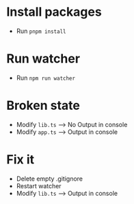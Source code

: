 # Install packages

- Run `pnpm install`

# Run watcher

- Run `npm run watcher`

# Broken state

- Modify `lib.ts` --> No Output in console
- Modify `app.ts` --> Output in console

# Fix it

- Delete empty .gitignore
- Restart watcher
- Modify `lib.ts` --> Output in console
